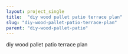 ```yaml
---
layout: project_single
title:  "diy wood pallet patio terrace plan"
slug: "diy-wood-pallet-patio-terrace-plan"
parent: "diy-wood-pallet-patio"
---
```

diy wood pallet patio terrace plan